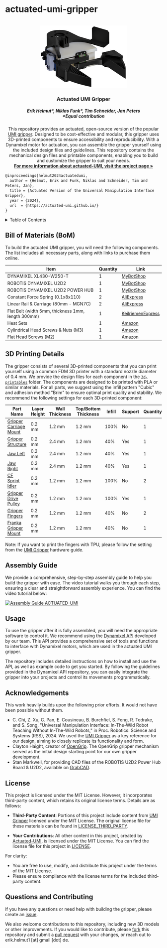 # actuated-umi-gripper


<!-- PROJECT LOGO -->
<br />
<div align="center">
  <a href="https://github.com/actuated-umi/actuated-umi-gripper">
    <img src="assets/actuated-UMI.png" alt="actuated-umi-gripper" height="200">
  </a>

  <h3 align="center">Actuated UMI Gripper</h3>
  <h5 align="center">Erik Helmut*, Niklas Funk*, Tim Schneider, Jan Peters<br><em>*Equal contribution</em></h5>
  

  <p align="center">
    This repository provides an actuated, open-source version of the popular <a href="https://umi-gripper.github.io">UMI gripper</a>. Designed to be cost-effective and modular, this gripper uses 3D-printed components to ensure accessibility and reproducibility. With a Dynamixel motor for actuation, you can assemble the gripper yourself using the included design files and guidelines. This repository contains the mechanical design files and printable components, enabling you to build and customize the gripper to suit your needs. <br />
    <a href="https://actuated-umi.github.io"><strong>For more information about actuated-UMI, visit the project page »</strong></a> <br />
  </p>
</div>




```
@inproceedings{helmut2024actuatedumi,
  author = {Helmut, Erik and Funk, Niklas and Schneider, Tim and Peters, Jan},
  title = {Actuated Version of the Universal Manipulation Interface Gripper},
  year = {2024},
  url  = {https://actuated-umi.github.io/}
}
```

<!-- TABLE OF CONTENTS -->
<details>
  <summary>Table of Contents</summary>
  <ol>
    <li>
      <a href="#bill-of-materials-bom">Bill of Materials (BoM)</a>
    </li>
    <li>
      <a href="#3d-printing-details">3D Printing Details</a>
    </li>
    <li>
      <a href="#assembly-guide">Assembly Guide</a>
    </li>
    <li>
      <a href="#usage">Usage</a>
    </li>
    <li>
      <a href="#acknowledgements">Acknowledgements</a>
    </li>
    <li>
      <a href="#license">License</a>
    </li>
    <li>
      <a href="#questions-and-contributing">Questions and Contributing</a>
    </li>
  </ol>
</details>


<!-- Bill of Materials -->
## Bill of Materials (BoM)
To build the actuated UMI gripper, you will need the following components. The list includes all necessary parts, along with links to purchase them online.

| Item                          | Quantity | Link                                                                 |
|-------------------------------|----------|----------------------------------------------------------------------|
| DYNAMIXEL XL430-W250-T              | 1        | [MyBotShop](https://www.mybotshop.de/DYNAMIXEL-XL430-W250-T)                        |
| ROBOTIS DYNAMIXEL U2D2              | 1        | [MyBotShop](https://www.mybotshop.de/ROBOTIS-DYNAMIXEL-U2D2)                        |
| ROBOTIS DYNAMIXEL U2D2 POWER HUB              | 1        | [MyBotShop](https://www.mybotshop.de/ROBOTIS-DYNAMIXEL-U2D2-Power-Hub)                        |
| Constant Force Spring (0.1x8x110)              | 2        | [AliExpress](https://de.aliexpress.com/item/1005002310168061.html?spm=a2g0o.order_list.order_list_main.64.7189180257OJ3W&gatewayAdapt=glo2deu)                        |
| Linear Rail & Carriage (80mm - MGN7C)              | 2        | [AliExpress](https://de.aliexpress.com/item/1005004432783865.html?spm=a2g0o.productlist.main.51.3fed343312uN3O&algo_pvid=62d66ac1-59b2-4760-bc39-4d4fba31f686&algo_exp_id=62d66ac1-59b2-4760-bc39-4d4fba31f686-25&pdp_npi=4%40dis!EUR!42.03!20.17!!!44.13!21.18!%40210385a817152515425412601ea383!12000029165549427!sea!DE!0!AB&curPageLogUid=fnOmJDOEyGje&utparam-url=scene%3Asearch%7Cquery_from%3A)                        |
| Flat Belt (width 5mm, thickness 1mm, length 300mm)              | 1        | [KeilriemenExpress](https://www.keilriemenexpress.de/weitere-produkte/flachriemen-t150/neoprene-29306.html)                        |
| Heat Sets              | 1        | [Amazon](https://www.amazon.de/Gewindeeinsatz-Einpressmutter-Gewindebuchsen-Kunststoff-Box-Kunststoffteiledurch/dp/B09B7F2XM3/ref=sr_1_6?dib=eyJ2IjoiMSJ9.4sekI893jS_Bk71L9U9_X0O_zMoZzuLUK5ldKbxMZCY_a7cMJM-6afJxnikKvfGc8qwsDTMBoi3QITAiA3lfOBWOgJTzv-ZprExNekG-2XzD7JNX1f1pNCZe_alHPoBhoYXUohRg69wfFe1woOdFZMUpc9hoOKwri_3luj8jyjWtAQg_VlQm3zxWOmgDc168gt1VxEOlfS7OJ1epzQDI5IakgzEF8b-6CWUrjhULSaU-28hd30Lc1vMM_ZG4StV6vFbPElMNAxlawWusBCc5UqOem1KSq2TfmyMlXdEC0wI.j0Bo6_IqzFKq3gLZMBMitr8gIcdklCOfCxIpVdsbU6M&dib_tag=se&keywords=gewindeeinsatz%2B3d%2Bdruck&qid=1734960428&sr=8-6&th=1)                        |
| Cylindrical Head Screws & Nuts (M3)             | 1        | [Amazon](https://www.amazon.de/Sechskopf-Knopf-Zylinderschrauben-Gewindeschrauben-Sechskantschrauben-Maschinenschrauben/dp/B0B3MGZ7T2/ref=sr_1_6?__mk_de_DE=ÅMÅŽÕÑ&crid=2AKHUVV2YXU0R&dib=eyJ2IjoiMSJ9.Gr0nOLkGHe8tC7VVlCThbb-3XEpHcX-eWT53-YGcYCqxmfHRqyxQLlBbVedU2xbw7nP-bcgj16am2vRgFkklYlSRtz3UCmgdAbns-Q1GhsDcldaA-3Puam8GKie6pPorMDHJwOL2cOysa3R_sP7CG7DVoxLh-96c7eJ_UxtuZCTM8XhOxgb_WTXR_o_CSQl1SargHb3wQWcaPaLm3-gPLkItAvxHlmyiryJryzrxORqWLVMNvA3O3HU5WPSbSJvE5MbQQ0Ben3iprgAdZbD7leyK8TchqTifKjEYljH00C23uNk1ystsyp9U24Gqirlc7gRdRJsspQR60bryparifMY5C1GV1TeXAIPXu3wbRVCFtpicU6AtxQ9DqY7fKWFWpiEUZiY6qYQhPYT9wVg1EHDFCk71AVnBrrAe34FDk-DPz8iuSDiNOT6HQFQlxaEw.pLT4ZCgQSOE5yQdMa6NFprSqQCqqWs3QW83IuaejpdI&dib_tag=se&keywords=m3x40&nsdOptOutParam=true&qid=1734961433&sprefix=m3x40%2Caps%2C150&sr=8-6&th=1)                        |
| Flat Head Screws (M2)            | 1        | [Amazon](https://www.amazon.de/Innensechskantschrauben-Unterlegscheiben-Senkkopfschraube-Maschinenschrauben-Zylinderschrauben/dp/B0C6ZC3LB8/ref=sr_1_27?dib=eyJ2IjoiMSJ9.7PvJKvqBZH7hVnYl7pKXA9cgrxU_nm1wre4PKdY5OJTMxMrThoKd995BiTKHbnYga4fbMKcT9NS6BjnVluuRinJH1QK_z0xNBjUkeOzry85WL08fAxM5X_zU6xDsne5-z-w0ptOvHgPsaaC77Bq3B6TIx4ci6NCHBrpOJV4tswlYbRK1rzfKh-FSyj9B1xydr82KyZmotVOvxjoo-QpeDZsbEV3MsMxY0vajb4vYXVfFz598-qiqPhE_e7IvezZ8Iu9pZu_C6azvq8g5DrJprt2fYfcTDhC9phMplDw5zZro4eGtprjAouuQUPkHa2thGM3bLHy_2d6ym-nen4JV3tBwS5MYJZsSgdy3jsldLLpwYJyh5hvPflEhlP1hUMJYuKDUTGDZ0OdEjIW4oEqln-6PiQwQ8RgZRRv9-axCjP8j5kFweJnvSTicy5HjWvSH.5x2ivUpoZF_ByQ6ryH1OxLnK1ZRAe0FGou8HA0vmqNw&dib_tag=se&keywords=senkschrauben%2Bm2&nsdOptOutParam=true&qid=1734961739&sr=8-27&th=1)                        |



<!-- 3D Printing Details -->
## 3D Printing Details
The gripper consists of several 3D-printed components that you can print yourself using a common FDM 3D printer with a standard nozzle diameter of 0.4 mm. We provide the design files for each component in the [`3d-printables`](3d-printables/) folder. The components are designed to be printed with PLA or similar materials. For all parts, we suggest using the infill pattern "Cubic" and adhesion method "Brim" to ensure optimal print quality and stability. We recommend the following settings for each 3D-printed component:

| Part Name                | Layer Height | Wall Thickness | Top/Bottom Thickness | Infill | Support | Quantity |
|--------------------------|--------------|----------------|----------------------|--------|---------|----------|
| [Gripper Carriage Mount](3d-printables/actuated-UMI-gripper-carriage-mount.stl)               | 0.2 mm       | 1.2 mm         | 1.2 mm               | 100%    | No      | 1        |
| [Gripper Structure](3d-printables/actuated-UMI-gripper-structure.stl)              | 0.2 mm       | 2.4 mm         | 1.2 mm               | 40%    | Yes     | 1        |
| [Jaw Left](3d-printables/actuated-UMI-jaw-left.stl)             | 0.2 mm       | 2.4 mm         | 1.2 mm              | 40%    | Yes      | 1        |
| [Jaw Right](3d-printables/actuated-UMI-jaw-right.stl)          | 0.2 mm       | 2.4 mm         | 1.2 mm               | 40%    | Yes     | 1        |
| [CF Sprint Idler](3d-printables/OpenGrip-cf-spring-idler.stl)      | 0.2 mm       | 1.2 mm         | 1.2 mm              | 100%    | No      | 2
| [Gripper Drive Pulley](3d-printables/OpenGrip-gripper-drive-pulley.stl)              | 0.2 mm       | 1.2 mm         | 1.2 mm               | 100%    | Yes      | 1
| [Gripper Fingers](3d-printables/UMI-gripper-soft-gripper-finger.stl)              | 0.2 mm       | 1.2 mm         | 1.2 mm               | 40%    | No      | 2       |
| [Franka Gripper Mount](3d-printables/UMI-wsg50-franka-mount-gripper-mount.stl)               | 0.2 mm       | 1.2 mm         | 1.2 mm               | 40%    | No      | 1        |

Note: If you want to print the fingers with TPU, please follow the setting from the [UMI Gripper](https://umi-gripper.github.io) hardware guide.


<!-- Assembly Guide -->
## Assembly Guide
We provide a comprehensive, step-by-step assembly guide to help you build the gripper with ease. The video tutorial walks you through each step, ensuring a clear and straightforward assembly experience. You can find the video tutorial below:

<a href="https://www.youtube.com/watch?v=XodgLZ3qirM">
    <img src="https://img.youtube.com/vi/XodgLZ3qirM/0.jpg" alt="Assembly Guide ACTUATED-UMI" style="object-fit: cover; width: 480px; height: 270px">
  </a>


<!-- Usage -->
## Usage
To use the gripper after it is fully assembled, you will need the appropriate software to control it. We recommend using the [Dynamixel API](https://github.com/TimSchneider42/dynamixel-api) developed by our team. This API provides a comprehensive set of tools and functions to interface with Dynamixel motors, which are used in the actuated UMI gripper.

The repository includes detailed instructions on how to install and use the API, as well as example code to get you started. By following the guidelines provided in the Dynamixel API repository, you can easily integrate the gripper into your projects and control its movements programmatically.


<!-- Acknowledgements -->
## Acknowledgements
This work heavily builds upon the following prior efforts. It would not have been possible without them.

- C. Chi, Z. Xu, C. Pan, E. Cousineau, B. Burchfiel, S. Feng, R. Tedrake, and S. Song, "Universal Manipulation Interface: In-The-Wild Robot Teaching Without In-The-Wild Robots," in Proc. Robotics: Science and Systems (RSS), 2024. We used the [UMI Gripper](https://umi-gripper.github.io) as a key reference for our design, aiming to closely replicate its functionality and form. 
- Clayton Haight, creator of [OpenGrip](https://github.com/clayhaight01/OpenGrip). The OpenGrip gripper mechanism served as the initial design starting point for our own gripper development.
- Stan Markwell, for providing CAD files of the ROBOTIS U2D2 Power Hub Board & U2D2, available on [GrabCAD](https://grabcad.com/library/robotis_u2d2_power_hub_board-1).


<!-- License -->
## License
This project is licensed under the MIT License. However, it incorporates third-party content, which retains its original license terms. Details are as follows:

- **Third-Party Content**: Portions of this project include content from [UMI Gripper](https://umi-gripper.github.io) licensed under the MIT License. The original license file for these materials can be found in [LICENSE_THIRD_PARTY](LICENSE_THIRD_PARTY).

- **Your Contributions**: All other content in this project, created by [Actuated-UMI](https://actuated-umi.github.io), is licensed under the MIT License. You can find the license file for this project in [LICENSE](LICENSE).

For clarity:
- You are free to use, modify, and distribute this project under the terms of the MIT License.
- Please ensure compliance with the license terms for the included third-party content.


<!-- Questions and Contributing -->
## Questions and Contributing
If you have any questions or need help with building the gripper, please create an <a href="https://github.com/actuated-umi/actuated-umi-gripper/issues/new/">issue</a>.

We also welcome contributions to this repository, including new 3D models or other improvements. If you would like to contribute, please <a href="https://github.com/actuated-umi/actuated-umi-gripper/fork">fork</a> this repository and submit a <a href="https://github.com/actuated-umi/actuated-umi-gripper/compare">pull request</a> with your changes, or reach out to erik.helmut1 [at] gmail [dot] de.

